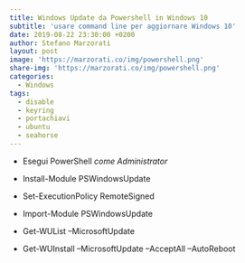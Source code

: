 ```yaml
---
title: Windows Update da Powershell in Windows 10
subtitle: 'usare command line per aggiornare Windows 10'
date: 2019-08-22 23:30:00 +0200
author: Stefano Marzorati
layout: post
image: 'https://marzorati.co/img/powershell.png'
share-img: 'https://marzorati.co/img/powershell.png'
categories:
  - Windows
tags:
  - disable
  - keyring
  - portachiavi
  - ubuntu
  - seahorse
---
```

- Esegui PowerShell *come Administrator*   

- 	Install-Module PSWindowsUpdate

- 	Set-ExecutionPolicy RemoteSigned

- 	Import-Module PSWindowsUpdate

- 	Get-WUList –MicrosoftUpdate

- 	Get-WUInstall –MicrosoftUpdate –AcceptAll –AutoReboot
